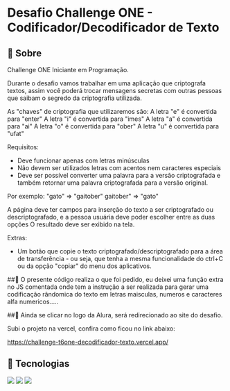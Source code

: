<h1>Desafio Challenge ONE - Codificador/Decodificador de Texto</h1>

<h2>🔖 Sobre</h2>
<p>Challenge ONE Iniciante em Programação.</p>

<p>Durante o desafio vamos trabalhar em uma aplicação que criptografa textos, assim você poderá trocar mensagens secretas com outras pessoas que saibam o segredo da criptografia utilizada.

As "chaves" de criptografia que utilizaremos são:
A letra "e" é convertida para "enter"
A letra "i" é convertida para "imes"
A letra "a" é convertida para "ai"
A letra "o" é convertida para "ober"
A letra "u" é convertida para "ufat"

Requisitos:
- Deve funcionar apenas com letras minúsculas
- Não devem ser utilizados letras com acentos nem caracteres especiais
- Deve ser possível converter uma palavra para a versão criptografada e também retornar uma palavra criptografada para a versão original.

Por exemplo:
"gato" => "gaitober"
gaitober" => "gato"

A página deve ter campos para inserção do texto a ser criptografado ou descriptografado, e a pessoa usuária deve poder escolher entre as duas opções
O resultado deve ser exibido na tela.

Extras:
- Um botão que copie o texto criptografado/descriptografado para a área de transferência - ou seja, que tenha a mesma funcionalidade do ctrl+C ou da opção "copiar" do menu dos aplicativos.</p>

<p>
##🚀 O presente código realiza o que foi pedido, eu deixei uma função extra no JS comentada onde tem a instrução a ser realizada para gerar uma codificação rândomica do texto em letras maisculas, numeros e caracteres alfa numericos.....

</p>

<p>
##🚀 Ainda se clicar no logo da Alura, será redirecionado ao site do desafio.

</p>
<p>
Subi o projeto na vercel, confira como ficou no link abaixo: 
  
https://challenge-t6one-decodificador-texto.vercel.app/
</p>

## 🚀 Tecnologias

<div>
  <img src="https://img.shields.io/badge/HTML-239120?style=for-the-badge&logo=html5&logoColor=white">
  <img src="https://img.shields.io/badge/CSS-239120?&style=for-the-badge&logo=css3&logoColor=white">
  <img src="https://img.shields.io/badge/JavaScript-F7DF1E?style=for-the-badge&logo=javascript&logoColor=black">
</div>
